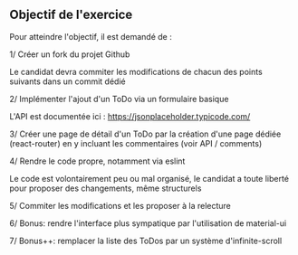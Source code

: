 ## Objectif de l'exercice

Pour atteindre l'objectif, il est demandé de :

1/ Créer un fork du projet Github

Le candidat devra commiter les modifications de chacun des points suivants dans un commit dédié

2/ Implémenter l'ajout d'un ToDo via un formulaire basique

L'API est documentée ici : https://jsonplaceholder.typicode.com/

3/ Créer une page de détail d'un ToDo par la création d'une page dédiée (react-router)
en y incluant les commentaires (voir API /  comments)

4/ Rendre le code propre, notamment via eslint

Le code est volontairement peu ou mal organisé, le candidat a toute liberté pour proposer des changements, même structurels

5/ Commiter les modifications et les proposer à la relecture

6/ Bonus: rendre l'interface plus sympatique par l'utilisation de material-ui

7/ Bonus++: remplacer la liste des ToDos par un système d'infinite-scroll

